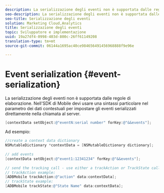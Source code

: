 ```yaml
---
description: La serializzazione degli eventi non è supportata dalle regole di elaborazione. Nell'SDK di Mobile devi usare una sintassi particolare nel parametro dei dati contestuali per impostare gli eventi serializzati direttamente nella chiamata al server.
seo-description: La serializzazione degli eventi non è supportata dalle regole di elaborazione. Nell'SDK di Mobile devi usare una sintassi particolare nel parametro dei dati contestuali per impostare gli eventi serializzati direttamente nella chiamata al server.
seo-title: Serializzazione degli eventi
solution: Marketing Cloud,Analytics
title: Serializzazione degli eventi
topic: Sviluppatore e implementazione
uuid: 19a27df4-0998-403d-800c-26ff61149208
translation-type: tm+mt
source-git-commit: 06144a1695ac40ce984656491456968888f9e96e

---
```



# Event serialization {#event-serialization}

La serializzazione degli eventi non è supportata dalle regole di elaborazione. Nell'SDK di Mobile devi usare una sintassi particolare nel parametro dei dati contestuali per impostare gli eventi serializzati direttamente nella chiamata al server.

```objective-c
[contextData setObject:@"eventN:serial number" forKey:@"&&events"];
```

Ad esempio:

```objective-c
//create a context data dictionary 
NSMutableDictionary *contextData = [NSMutableDictionary dictionary]; 
 
// add events 
[contextData setObject:@"event1:12341234" forKey:@"&&events"]; 
 
// send the tracking call - use either a trackAction or TrackState call. 
// trackAction example: 
[ADBMobile trackAction:@"action" data:contextData]; 
// trackState example: 
[ADBMobile trackState:@"State Name" data:contextData]; 
```

